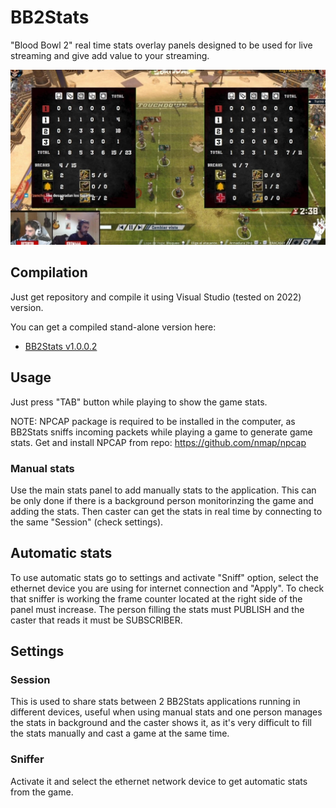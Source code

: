 # BB2Stats
 "Blood Bowl 2" real time stats overlay panels designed to be used for live streaming and give add value to your streaming.
  
![BB2 Stats capture image](https://github.com/vsirvent/BB2Stats/blob/main/BB2Stats/images/capture.jpg?raw=true)

## Compilation

Just get repository and compile it using Visual Studio (tested on 2022) version. 

You can get a compiled stand-alone version here: 

* [BB2Stats v1.0.0.2](https://github.com/vsirvent/BB2Stats/releases/download/BB2Stats_v1.0.0.2/BB2Stats_1_0_0_2.zip)

## Usage

Just press "TAB" button while playing to show the game stats.

NOTE: NPCAP package is required to be installed in the computer, as BB2Stats sniffs incoming packets while playing a game to generate game stats.
Get and install NPCAP from repo: https://github.com/nmap/npcap

### Manual stats

Use the main stats panel to add manually stats to the application. This can be only done if there is a background person monitorinzing the game and adding the stats. Then caster can get the stats in real time by connecting to the same "Session" (check settings).

## Automatic stats

To use automatic stats go to settings and activate "Sniff" option, select the ethernet device you are using for internet connection and "Apply". To check that sniffer is working the frame counter located at the right side of the panel must increase. The person filling the stats must PUBLISH and the caster that reads it must be SUBSCRIBER. 

## Settings

### Session

This is used to share stats between 2 BB2Stats applications running in different devices, useful when using manual stats and one person manages the stats in background and the caster shows it, as it's very difficult to fill the stats manually and cast a game at the same time.

### Sniffer

Activate it and select the ethernet network device to get automatic stats from the game.

